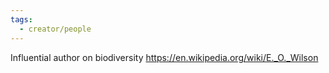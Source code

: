 ```yaml
---
tags:
  - creator/people
---
```

Influential author on biodiversity
https://en.wikipedia.org/wiki/E._O._Wilson